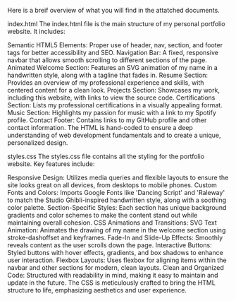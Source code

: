 Here is a breif overview of what you will find in the attatched documents.

index.html
The index.html file is the main structure of my personal portfolio website. It includes:

Semantic HTML5 Elements: Proper use of header, nav, section, and footer tags for better accessibility and SEO.
Navigation Bar: A fixed, responsive navbar that allows smooth scrolling to different sections of the page.
Animated Welcome Section: Features an SVG animation of my name in a handwritten style, along with a tagline that fades in.
Resume Section: Provides an overview of my professional experience and skills, with centered content for a clean look.
Projects Section: Showcases my work, including this website, with links to view the source code.
Certifications Section: Lists my professional certifications in a visually appealing format.
Music Section: Highlights my passion for music with a link to my Spotify profile.
Contact Footer: Contains links to my GitHub profile and other contact information.
The HTML is hand-coded to ensure a deep understanding of web development fundamentals and to create a unique, personalized design.

styles.css
The styles.css file contains all the styling for the portfolio website. Key features include:

Responsive Design: Utilizes media queries and flexible layouts to ensure the site looks great on all devices, from desktops to mobile phones.
Custom Fonts and Colors: Imports Google Fonts like 'Dancing Script' and 'Raleway' to match the Studio Ghibli-inspired handwritten style, along with a soothing color palette.
Section-Specific Styles: Each section has unique background gradients and color schemes to make the content stand out while maintaining overall cohesion.
CSS Animations and Transitions:
SVG Text Animation: Animates the drawing of my name in the welcome section using stroke-dashoffset and keyframes.
Fade-In and Slide-Up Effects: Smoothly reveals content as the user scrolls down the page.
Interactive Buttons: Styled buttons with hover effects, gradients, and box shadows to enhance user interaction.
Flexbox Layouts: Uses flexbox for aligning items within the navbar and other sections for modern, clean layouts.
Clean and Organized Code: Structured with readability in mind, making it easy to maintain and update in the future.
The CSS is meticulously crafted to bring the HTML structure to life, emphasizing aesthetics and user experience.
